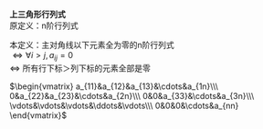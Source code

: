 **上三角形行列式**    
原定义：n阶行列式    
    
本定义：主对角线以下元素全为零的n阶行列式    
 $\Leftrightarrow\forall i>j, a_{ij}=0$     
 $\Leftrightarrow$ 所有行下标＞列下标的元素全部是零    
    
 $\begin{vmatrix}    
a_{11}&a_{12}&a_{13}&\cdots&a_{1n}\\\     
0&a_{22}&a_{23}&\cdots&a_{2n}\\\     
0&0&a_{33}&\cdots&a_{3n}\\\     
\vdots&\vdots&\vdots&\ddots&\vdots\\\     
0&0&0&\cdots&a_{nn}    
\end{vmatrix}$     

